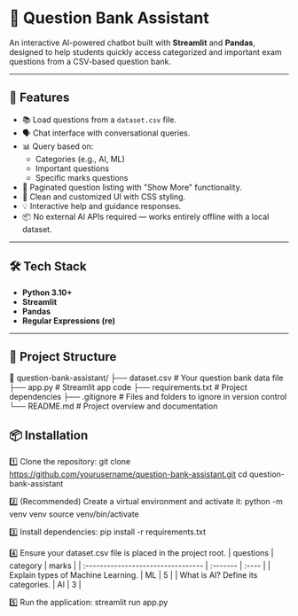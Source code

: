 # 📖 Question Bank Assistant

An interactive AI-powered chatbot built with **Streamlit** and **Pandas**, designed to help students quickly access categorized and important exam questions from a CSV-based question bank.

---

## 📌 Features

- 📚 Load questions from a `dataset.csv` file.
- 🗣️ Chat interface with conversational queries.
- 📊 Query based on:
  - Categories (e.g., AI, ML)
  - Important questions
  - Specific marks questions
- 📜 Paginated question listing with "Show More" functionality.
- 🎨 Clean and customized UI with CSS styling.
- 💡 Interactive help and guidance responses.
- 📦 No external AI APIs required — works entirely offline with a local dataset.

---

## 🛠️ Tech Stack

- **Python 3.10+**
- **Streamlit**
- **Pandas**
- **Regular Expressions (re)**

---

## 📂 Project Structure
📁 question-bank-assistant/
├── dataset.csv # Your question bank data file
├── app.py # Streamlit app code
├── requirements.txt # Project dependencies
├── .gitignore # Files and folders to ignore in version control
└── README.md # Project overview and documentation

## 📦 Installation

1️⃣ Clone the repository:
git clone https://github.com/yourusername/question-bank-assistant.git
cd question-bank-assistant

2️⃣ (Recommended) Create a virtual environment and activate it:
python -m venv venv
source venv/bin/activate  

3️⃣ Install dependencies:
pip install -r requirements.txt

4️⃣ Ensure your dataset.csv file is placed in the project root.
| questions                          | category | marks |
| :--------------------------------- | :------- | :---- |
| Explain types of Machine Learning. | ML       | 5     |
| What is AI? Define its categories. | AI       | 3     |

5️⃣ Run the application:
streamlit run app.py
